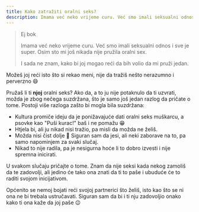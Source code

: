 ```yaml
---
title: Kako zatražiti oralni seks?
description: Imama već neko vrijeme curu. Već smo imali seksualni odnos i sve je super. Osim sto mi još nikada nije pružila oralni sex.
---
```


> Ej bok
>
> Imama već neko vrijeme curu. Već smo imali seksualni odnos i sve je super. Osim sto mi još nikada nije pružila oralni sex.
>
> I sada ne znam, kako bi joj mogao reći da bih volio da mi pruži jedan.

Možeš joj reći isto što si rekao meni, nije da tražiš nešto nerazumno i perverzno :smile:

Pružaš li ti **njoj** oralni seks? Ako da, a to ju nije potaknulo da ti uzvrati, možda je zbog nečega suzdržana, što je samo još jedan razlog da pričate o tome. Postoji više razloga zašto bi mogla bila suzdržana:

  * Kultura promiče ideju da je ponižavajuće dati oralni seks muškarcu, a psovke kao "Puši kurac!" baš i ne pomažu :grin:
  * Htjela bi, ali ju nikad nisi tražio, pa misli da možda ne želiš.
  * Možda nisi čist dolje :speak_no_evil: Siguran sam da jesi, ali neki zaborave na to, pa samo napominjem za svaki slučaj.
  * Nikad to nije radila, pa je nesigurna hoće li to dobro izvesti i nije spremna inicirati.

U svakom slučaju pričajte o tome. Znam da nije seksi kada nekog zamoliš da te zadovolji, ali jedino će tako ona znati da ti to paše i ubuduće će to raditi svojom inicijativom.

Općenito se nemoj bojati reći svojoj partnerici što želiš, isto kao što se ni ona ne bi trebala ustručavati. Siguran sam da bi i ti nju zadovoljio onako kako ti ona kaže da joj paše :wink:
